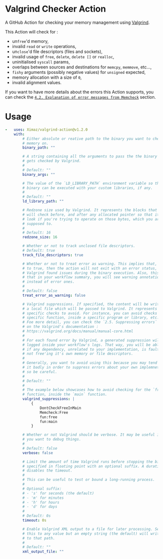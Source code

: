 # Valgrind Checker Action

A GitHub Action for checking your memory management using [Valgrind](https://valgrind.org).

This Action will check for :
- un`free`'d memory,
- invalid `read` or `write` operations,
- un`close`'d file descriptors (files and sockets),
- invalid usage of `free`, `delete`, `delete []` or `realloc`,
- uninitialised `syscall` params,
- overlaps between sources and destinations for `memcpy`, `memmove`, etc...,
- `fishy` arguments (possibly negative values) for `unsigned` expected,
- memory allocation with a size of `0`,
- invalid alignment values.

If you want to have more details about the errors this Action supports, you can
check the [`4.2. Explanation of error messages from Memcheck`](https://valgrind.org/docs/manual/mc-manual.html) section.

# Usage

```yml
-   uses: Ximaz/valgrind-action@v1.2.0
    with:
        # Either absolute or reative path to the binary you want to check the
        # memory on.
        binary_path: ""

        # A string containing all the arguments to pass the the binary when it
        # gets checked by Valgrind.
        #
        # Default: ""
        binary_args: ""

        # The value of the `LD_LIBRARY_PATH` environment variable so that the
        # binary can be executed with your custom libraries, if any.
        #
        # Default: ""
        ld_library_path: ""

        # Redzone size used by Valgrind. It represents the blocks that Valgrind
        # will check before, and after any allocated pointer so that it will
        # look if you're trying to operate on those bytes, which you are not
        # supposed to.
        #
        # Default: 16
        redzone_size: 16

        # Whether or not to track unclosed file descriptors.
        # Default: true
        track_file_descriptors: true

        # Whether or not to treat error as warning. This implies that, if set
        # to true, then the action will not exit with an error status, even if
        # Valgrind found issues during the binary execution. Also, this implies
        # that in your workflow summary, you will see warning annotations
        # instead of error ones.
        #
        # Default: false
        treat_error_as_warning: false

        # Valgrind suppressions. If specified, the content will be written into
        # a local file which will be passed to Valgrind. It represents a set of
        # specific checks to avoid. For instance, you can avoid checks for a
        # specific function, inside a specific program or library, etc...
        # Foe more detail, you can check the `2.5. Suppressing errors` section
        # on the Valgrind's documentation :
        # https://valgrind.org/docs/manual/manual-core.html
        #
        # For each found error by Valgrind, a generated suppression will be
        # logged inside your workflow's logs. That way, you will be able to see
        # if any dependency, unrelated to your implementation, is faulty for
        # not free'ing it's own memory or file descriptors.
        #
        # Generally, you want to avoid using this because you may tend to use
        # it badly in order to suppress errors about your own implemnetations,
        # so be careful.
        #
        # Default: ""
        #
        # The example below showcases how to avoid checking for the `free`
        # function, inside the `main` function.
        valgrind_suppressions: |
            {
                DontCheckFreeInMain
                Memcheck:Free
                fun:free
                fun:main
            }

        # Whether or not Valgrind should be verbose. It may be useful in case
        # you want to debug things.
        #
        # Default: false
        verbose: false

        # Limit the amount of time Valgrind runs before stopping the binary,
        # specified in floating point with an optional suffix. A duration of 0
        # disables the timeout.
        #
        # This can be useful to test or bound a long-running process.
        #
        # Optional suffix:
        # - 's' for seconds (the default)
        # - 'm' for minutes
        # - 'h' for hours
        # - 'd' for days
        #
        # Default: 0s
        timeout: 0s

        # Enable Valgrind XML output to a file for later processing. Setting
        # this to any value but an empty string (the default) will write results
        # to that path.
        #
        # Default: ""
        xml_output_file: ""
```
